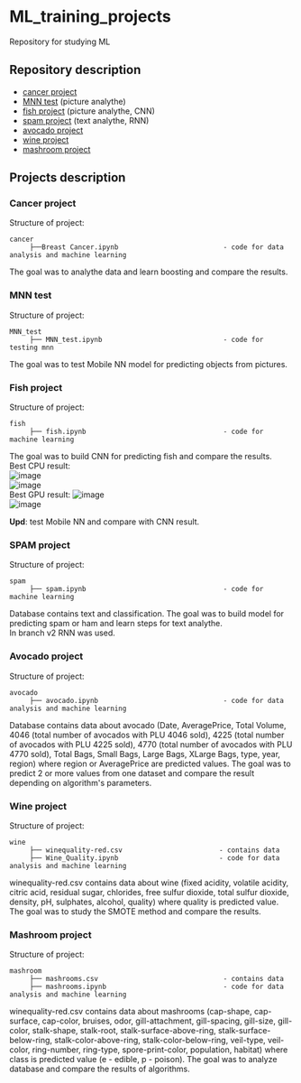 # ML_training_projects
Repository for studying ML
## Repository description  
* [cancer project](https://github.com/anioki/ML_training_projects#cancer-project "cancer-project") 
* [MNN test](https://github.com/anioki/ML_training_projects#MNN-test "MNN test") (picture analythe)
* [fish project](https://github.com/anioki/ML_training_projects#fish-project "fish project") (picture analythe, CNN) 
* [spam project](https://github.com/anioki/ML_training_projects#spam-project "spam-project") (text analythe, RNN)
* [avocado project](https://github.com/anioki/ML_training_projects#avocado-project "avocado-project")  
* [wine project](https://github.com/anioki/ML_training_projects#wine-project "wine-project")  
* [mashroom project](https://github.com/anioki/ML_training_projects#mashroom-project "mashroom project")  
## Projects description 
### Cancer project   
Structure of project:  
```` 
cancer 
     ├──Breast Cancer.ipynb                          - code for data analysis and machine learning 
```` 
The goal was to analythe data and learn boosting and compare the results. 
### MNN test  
Structure of project:  
```` 
MNN_test 
     ├── MNN_test.ipynb                              - code for testing mnn 
```` 
The goal was to test Mobile NN model for predicting objects from pictures.  
### Fish project  
Structure of project:  
```` 
fish 
     ├── fish.ipynb                                  - code for machine learning 
```` 
The goal was to build CNN for predicting fish and compare the results.  
Best CPU result:  
![image](https://user-images.githubusercontent.com/77074682/122646459-eae8ff00-d127-11eb-932b-82f918a67b95.png)  
![image](https://user-images.githubusercontent.com/77074682/122646484-05bb7380-d128-11eb-84a8-973bbc243cd1.png)  
Best GPU result: 
![image](https://user-images.githubusercontent.com/77074682/122647115-47015280-d12b-11eb-8f9c-d0832de39ae1.png)  
![image](https://user-images.githubusercontent.com/77074682/122647124-52ed1480-d12b-11eb-9d8b-e9b2b92a681e.png)  

__Upd__: test Mobile NN and compare with CNN result.
### SPAM project  
Structure of project:  
```` 
spam 
     ├── spam.ipynb                                  - code for machine learning 
```` 
Database contains text and classification. The goal was to build model for predicting spam or ham and learn steps for text analythe.  
In branch v2  RNN was used.  
### Avocado project  
Structure of project:  
```` 
avocado
     ├── avocado.ipynb                               - code for data analysis and machine learning 
```` 
Database contains data about avocado (Date, AveragePrice, Total Volume, 4046 (total number of avocados with PLU 4046 sold), 4225 (total number of avocados with PLU 4225 sold), 4770 (total number of avocados with PLU 4770 sold), Total Bags, Small Bags, Large Bags, XLarge Bags, type, year, region) where region or AveragePrice are predicted values. The goal was to predict 2 or more values from one dataset and compare the result depending on algorithm's parameters.
### Wine project  
Structure of project:  
```` 
wine 
     ├── winequality-red.csv                        - contains data  
     ├── Wine_Quality.ipynb                         - code for data analysis and machine learning
```` 
winequality-red.csv contains data about wine (fixed acidity, volatile acidity, citric acid, residual sugar, chlorides, free sulfur dioxide, total sulfur dioxide, density, pH, sulphates, alcohol, quality) where quality is predicted value. The goal was to study the SMOTE method and compare the results.  
 
### Mashroom project  
Structure of project:  
```` 
mashroom 
     ├── mashrooms.csv                               - contains data  
     ├── mashrooms.ipynb                             - code for data analysis and machine learning 
```` 
winequality-red.csv contains data about mashrooms (cap-shape, cap-surface, cap-color, bruises, odor, gill-attachment, gill-spacing, gill-size, gill-color, stalk-shape, stalk-root, stalk-surface-above-ring, stalk-surface-below-ring, stalk-color-above-ring, stalk-color-below-ring, veil-type, veil-color, ring-number, ring-type, spore-print-color, population, habitat) where class is predicted value (e - edible, p - poison). The goal was to analyze database and compare the results of algorithms.  

